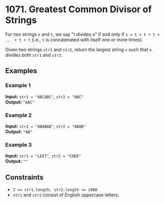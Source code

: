 # 1071. Greatest Common Divisor of Strings

For two strings `s` and `t`, we say "t divides s" if and only if `s = t + t + t + ... + t + t` (i.e., `t` is concatenated with itself one or more times).

Given two strings `str1` and `str2`, return the largest string `x` such that `x` divides both `str1` and `str2`.

## Examples

### Example 1
**Input:** `str1 = "ABCABC"`, `str2 = "ABC"`  
**Output:** `"ABC"`

### Example 2
**Input:** `str1 = "ABABAB"`, `str2 = "ABAB"`  
**Output:** `"AB"`

### Example 3
**Input:** `str1 = "LEET"`, `str2 = "CODE"`  
**Output:** `""`

## Constraints

- `1 <= str1.length, str2.length <= 1000`
- `str1` and `str2` consist of English uppercase letters.

